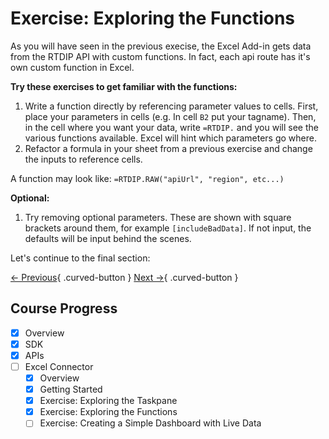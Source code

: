 # Exercise: Exploring the Functions

As you will have seen in the previous execise, the Excel Add-in gets data from the RTDIP API with custom functions. In fact, each api route has it's own custom function in Excel.

**Try these exercises to get familiar with the functions:**

1. Write a function directly by referencing parameter values to cells. First, place your parameters in cells (e.g. In cell `B2` put your tagname). Then, in the cell where you want your data, write `=RTDIP.` and you will see the various functions available. Excel will hint which parameters go where.
2. Refactor a formula in your sheet from a previous exercise and change the inputs to reference cells.

A function may look like: 
`=RTDIP.RAW("apiUrl", "region", etc...)`

**Optional:**

1. Try removing optional parameters. These are shown with square brackets around them, for example `[includeBadData]`. If not input, the defaults will be input behind the scenes.

Let's continue to the final section:

[← Previous](./taskpane.md){ .curved-button }
[Next →](./dashboard.md){ .curved-button }

## Course Progress
-   [X] Overview
-   [X] SDK
-   [X] APIs
-   [ ] Excel Connector
    *   [X] Overview
    *   [X] Getting Started
    *   [X] Exercise: Exploring the Taskpane
    *   [X] Exercise: Exploring the Functions
    *   [ ] Exercise: Creating a Simple Dashboard with Live Data